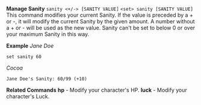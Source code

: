 **Manage Sanity**
`sanity <+/-> [SANITY VALUE]`
`<set> sanity [SANITY VALUE]`
This command modifies your current Sanity. If the value is preceded by a + or -, it will modify the current Sanity by the given amount. A number without a + or - will be used as the new value. Sanity can't be set to below 0 or over your maximum Sanity in this way.

__Example__
*Jane Doe*
```
set sanity 60
```
*Cocoa*
```
Jane Doe's Sanity: 60/99 (+10)
```
__Related Commands__
**hp** - Modify your character's HP.
**luck** - Modify your character's Luck.

